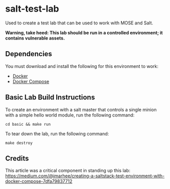# salt-test-lab
Used to create a test lab that can be used to work with MOSE and Salt.

**Warning, take heed: This lab should be run in a controlled environment; it contains vulnerable assets.**

## Dependencies
You must download and install the following for this environment to work:
* [Docker](https://docs.docker.com/install/)
* [Docker Compose](https://docs.docker.com/compose/install/)

## Basic Lab Build Instructions
To create an environment with a salt master that controls a single minion with a simple hello world module, run the following command:
```
cd basic && make run
```

To tear down the lab, run the following command:
```
make destroy
```

## Credits
This article was a critical component in standing up this lab:
https://medium.com/@jmarhee/creating-a-saltstack-test-environment-with-docker-compose-7dfa79837712